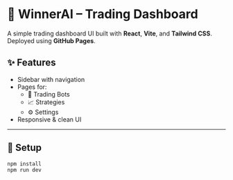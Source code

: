 # 🧠 WinnerAI – Trading Dashboard

A simple trading dashboard UI built with **React**, **Vite**, and **Tailwind CSS**. Deployed using **GitHub Pages**.

## ✨ Features
- Sidebar with navigation
- Pages for:
  - 🤖 Trading Bots
  - 📈 Strategies
  - ⚙️ Settings
- Responsive & clean UI

---

## 🚀 Setup

```bash
npm install
npm run dev
